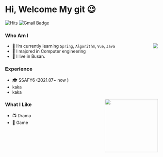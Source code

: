 # Hi, Welcome My git 😉
[![Hits](https://hits.seeyoufarm.com/api/count/incr/badge.svg?url=https%3A%2F%2Fgithub.com%2Fhaesoo9410&count_bg=%23EB8B10&title_bg=%23684327&icon=&icon_color=%23c33&title=VISIT&edge_flat=false)](https://github.com/heeya15) 
[![Gmail Badge](https://img.shields.io/badge/Gmail-D14836?style=flat&logo=Gmail&logoColor=white)](mailto:choon72001@gmail.com) 
<!--
[![Instagram Badge](https://img.shields.io/badge/Instagram-9c38d1?style=flat&logo=Instagram&logoColor=white)](https://www.instagram.com/내아뒤)
[![Naver Blog Badge](https://img.shields.io/badge/Daily%20Blog-1eb031?style=flat&logoColor=white)](https://blog.naver.com/haesoo9410) 
[![Tistory Badge](https://img.shields.io/badge/Tech%20Blog-555263?style=flat&logoColor=white)](https://haesoo9410.tistory.com/)
--> 
### Who Am I

<img align='right' src="http://mazassumnida.wtf/api/v2/generate_badge?boj=hgi720">

- 🌱 I’m currently learning `Spring`, `Algorithm`, `Vue`, `Java`
- 🥇 I majored in Computer engineering
- 🚅 I live in Busan.

### Experience
- 🎓 SSAFY6 (2021.07~ now )
- kaka
- kaka
<img align='right' src="https://github-readme-stats.vercel.app/api?username=heeya15" height="175">

### What I Like

- 📺 Drama
- 🔵 Game

